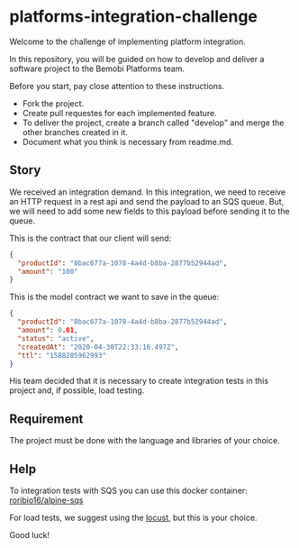 # platforms-integration-challenge
Welcome to the challenge of implementing platform integration.

In this repository, you will be guided on how to develop and deliver a software project to the Bemobi Platforms team.

Before you start, pay close attention to these instructions.

- Fork the project.
- Create pull requestes for each implemented feature.
- To deliver the project, create a branch called "develop" and merge the other branches created in it.
- Document what you think is necessary from readme.md.

## Story
We received an integration demand.
In this integration, we need to receive an HTTP request in a rest api and send the payload to an SQS queue. But, we will need to add some new fields to this payload before sending it to the queue.

This is the contract that our client will send:
```json
{
  "productId": "8bac677a-1078-4a4d-b8ba-2877b52944ad",
  "amount": "100"
}
```
This is the model contract we want to save in the queue:
```json
{
  "productId": "8bac677a-1078-4a4d-b8ba-2877b52944ad",
  "amount": 0.01,
  "status": "active",
  "createdAt": "2020-04-30T22:33:16.497Z",
  "ttl": "1588285962993"
}
```

His team decided that it is necessary to create integration tests in this project and, if possible, load testing.

## Requirement
The project must be done with the language and libraries of your choice.

## Help
To integration tests with SQS you can use this docker container: [roribio16/alpine-sqs](https://hub.docker.com/r/roribio16/alpine-sqs)

For load tests, we suggest using the [locust](https://locust.io), but this is your choice.

Good luck!
